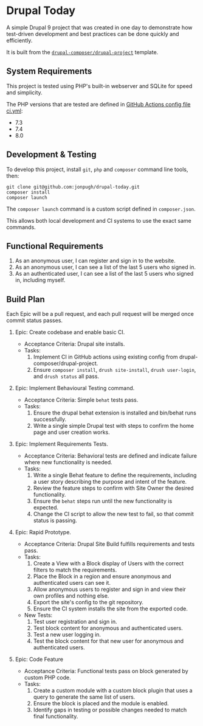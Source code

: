 # Drupal Today

A simple Drupal 9 project that was created in one day to demonstrate how
test-driven development and best practices can be done quickly and efficiently.

It is built from the [`drupal-composer/drupal-project`](https://github.com/drupal-composer/drupal-project) template.

## System Requirements

This project is tested using PHP's built-in webserver and SQLite for speed and simplicity.

The PHP versions that are tested are defined in [GitHub Actions config file ci.yml](./.github/workflows/ci.yml):

- 7.3
- 7.4
- 8.0

## Development & Testing

To develop this project, install `git`, `php` and `composer` command line tools, then:

    git clone git@github.com:jonpugh/drupal-today.git
    composer install
    composer launch

The `composer launch` command is a custom script defined in `composer.json`.

This allows both local development and CI systems to use the exact same commands.

## Functional Requirements

1. As an anonymous user, I can register and sign in to the website.
2. As an anonymous user, I can see a list of the last 5 users who signed in.
2. As an authenticated user, I can see a list of the last 5 users who signed in, including myself.

## Build Plan

Each Epic will be a pull request, and each pull request will be merged once commit status passes.

1. Epic: Create codebase and enable basic CI.
   - Acceptance Criteria: Drupal site installs.
   - Tasks:
     1. Implement CI in GitHub actions using existing config from drupal-composer/drupal-project.
     2. Ensure `composer install`, `drush site-install`, `drush user-login`, and `drush status` all pass.

2. Epic: Implement Behavioural Testing command.
   - Acceptance Criteria: Simple `behat` tests pass.
   - Tasks:
     1. Ensure the drupal behat extension is installed and bin/behat runs successfully.
     2. Write a single simple Drupal test with steps to confirm the home page and user creation works.

3. Epic:  Implement Requirements Tests.
   - Acceptance Criteria: Behavioral tests are defined and indicate failure where new functionality is needed.
   - Tasks:
     1. Write a single Behat feature to define the requirements, including a user story describing the purpose and intent of the feature.
     2. Review the feature steps to confirm with Site Owner the desired functionality.
     3. Ensure the `behat` steps run until the new functionality is expected.
     4. Change the CI script to allow the new test to fail, so that commit status is passing.

4. Epic: Rapid Prototype.
   - Acceptance Criteria: Drupal Site Build fulfills requirements and tests pass.
   - Tasks:
       1. Create a View with a Block display of Users with the correct filters to match the requirements.
       2. Place the Block in a region and ensure anonymous and authenticated users can see it.
       3. Allow anonymous users to register and sign in and view their own profiles and nothing else.
       4. Export the site's config to the git repository.
       5. Ensure the CI system installs the site from the exported code.
   - New Tests:
      1. Test user registration and sign in.
      2. Test block content for anonymous and authenticated users.
      3. Test a new user logging in.
      4. Test the block content for that new user for anonymous and authenticated users.

5. Epic: Code Feature
   - Acceptance Criteria: Functional tests pass on block generated by custom PHP code.
   - Tasks:
     1. Create a custom module with a custom block plugin that uses a query to generate the same list of users.
     2. Ensure the block is placed and the module is enabled.
     3. Identify gaps in testing or possible changes needed to match final functionality.
